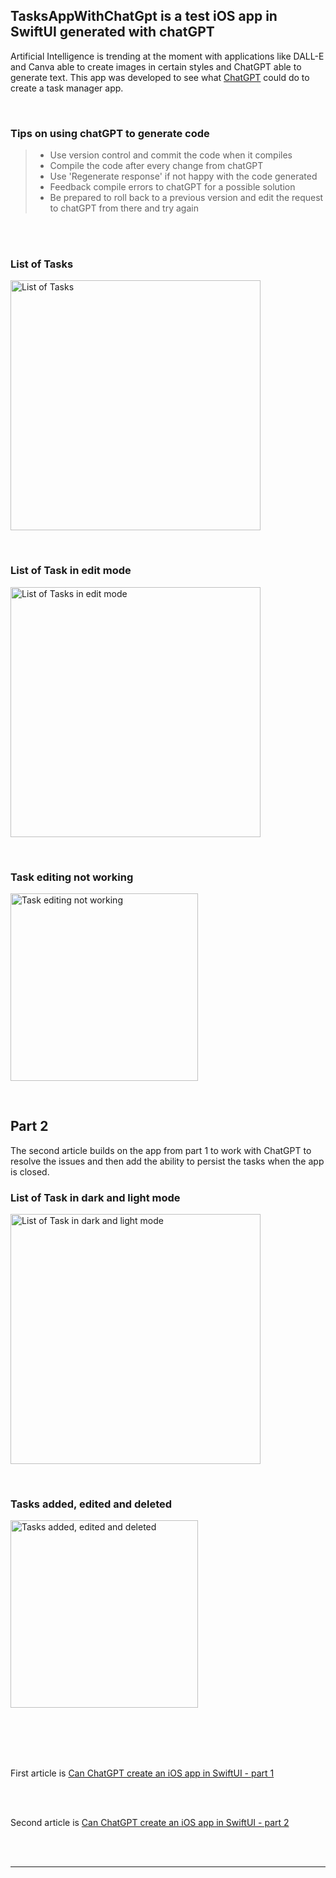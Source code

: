 ## TasksAppWithChatGpt is a test iOS app in SwiftUI generated with chatGPT


Artificial Intelligence is trending at the moment with applications like DALL-E and
Canva able to create images in certain styles and ChatGPT able to generate text. This
app was developed to see what 
<a href="https://chat.openai.com/chat" target="_blank">ChatGPT</a>
could do to create a task manager app.

<BR>


### Tips on using chatGPT to generate code

> - Use version control and commit the code when it compiles  
> - Compile the code after every change from chatGPT  
> - Use 'Regenerate response' if not happy with the code generated   
> - Feedback compile errors to chatGPT for a possible solution  
> - Be prepared to roll back to a previous version and edit the request to chatGPT from
> there and try again 


<BR>
<BR>



### List of Tasks
<img width="400" 
alt="List of Tasks"
src="https://github.com/calleric/swift/blob/main/TasksAppWithChatGpt/images/tasklist.png">

<BR>


### List of Task in edit mode
<img width="400" 
alt="List of Tasks in edit mode"
src="https://github.com/calleric/swift/blob/main/TasksAppWithChatGpt/images/edit-tasks-view.png">

<BR>



### Task editing not working
<img width="300" 
alt="Task editing not working"
src="https://github.com/calleric/swift/blob/main/TasksAppWithChatGpt/images/editing-tasks-not-working.gif">

<BR>



## Part 2

The second article builds on the app from part 1 to work with ChatGPT to resolve the
issues and then add the ability to persist the tasks when the app is closed.



### List of Task in dark and light mode
<img width="400" 
alt="List of Task in dark and light mode"
src="https://github.com/calleric/swift/blob/main/TasksAppWithChatGpt/images/light-and-dark-mode.png">

<BR>



### Tasks added, edited and deleted
<img width="300" 
alt="Tasks added, edited and deleted"
src="https://github.com/calleric/swift/blob/main/TasksAppWithChatGpt/images/tasks-persisted.gif">

<BR>




<BR>
<BR>
<BR>


First article is <a href="https://swdevnotes.com/swift/2023/can-chatgpt-create-an-ios-app-in-swiftui-part-1/" target="_blank">
Can ChatGPT create an iOS app in SwiftUI - part 1
</a>


<BR>

<BR>


Second article is <a href="https://swdevnotes.com/swift/2023/can-chatgpt-create-an-ios-app-in-swiftui-part-2/" target="_blank">
Can ChatGPT create an iOS app in SwiftUI - part 2
</a>


<BR>

<BR>

<HR>

<BR>


